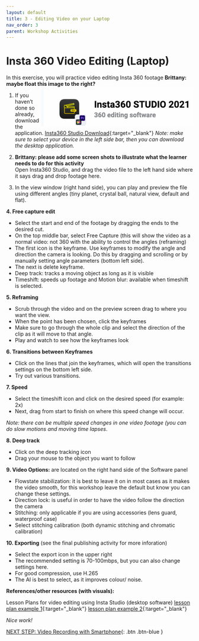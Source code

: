 ```yaml
---
layout: default
title: 3 - Editing Video on your Laptop
nav_order: 3
parent: Workshop Activities
---
```


# Insta 360 Video Editing (Laptop)
In this exercise, you will practice video editing Insta 360 footage **Brittany: maybe float this image to the right?**
<img src="images/insta-01.png" style="float:right">

1. If you haven’t done so already, download the application. [Insta360 Studio Download](https://www.insta360.com/download/insta360-onex){:target="_blank"} 
_Note: make sure to select your device in the left side bar, then you can download the desktop application._

2. **Brittany: please add some screen shots to illustrate what the learner needs to do for this activity**<br>Open Insta360 Studio, and drag the video file to the left hand side where it says drag and drop footage here.

3. In the view window (right hand side), you can play and preview the file using different angles (tiny planet, crystal ball, natural view, default and flat).

**4. Free capture edit**
  - Select the start and end of the footage by dragging the ends to the desired cut.
  - On the top middle bar, select Free Capture (this will show the video as a normal video: not 360 with the ability to control the angles (reframing)
  - The first icon is the keyframe. Use keyframes to modify the angle and direction the camera is looking. Do this by dragging and scrolling or by manually setting angle parameters (bottom left side). 
  - The next is delete keyframe.
  - Deep track: tracks a moving object as long as it is visible
  - Timeshift: speeds up footage and Motion blur: available when timeshift is selected. 

**5. Reframing**
  - Scrub through the video and on the preview screen drag to where you want the view.
  - When the point has been chosen, click the keyframes 
  - Make sure to go through the whole clip and select the direction of the clip as it will move to that angle.
  - Play and watch to see how the keyframes look

**6. Transitions between Keyframes**
  - Click on the lines that join the keyframes, which will open the transitions settings on the bottom left side.
  - Try out various transitions.

**7. Speed**
  - Select the timeshift icon and click on the desired speed (for example: 2x)
  - Next, drag from start to finish on where this speed change will occur.
 
_Note: there can be multiple speed changes in one video footage (you can do slow motions and moving time lapses_.

**8. Deep track**
  - Click on the deep tracking icon
  - Drag your mouse to the object you want to follow

**9. Video Options:** are located on the right hand side of the Software panel
  - Flowstate stabilization: it is best to leave it on in most cases as it makes the video smooth, for this workshop leave the default but know you can change these settings.
  - Direction lock: is useful in order to have the video follow the direction the camera
  - Stitching: only applicable if you are using accessories (lens guard, waterproof case)
  - Select stitching calibration (both dynamic stitching and chromatic calibration) 

**10. Exporting** (see the final publishing activity for more inforation)
  - Select the export icon in the upper right
  - The recommended setting is 70-100mbps, but you can also change settings here.
  - For good compression, use H.265
  - The AI is best to select, as it improves colour/ noise.

**References/other resources (with visuals):**

Lesson Plans for video editing using Insta Studio (desktop software)
[lesson plan example 1](https://www.insta360.com/support/supportcourse?post_id=11139){:target="_blank"}
[lesson plan example 2](https://www.threesixtycameras.com/insta360-studio-2020-full-guide-tutorial-updated/){:target="_blank"}

_Nice work!_

[NEXT STEP: Video Recording with Smartphone](video-recording-smartphone.html){: .btn .btn-blue }
